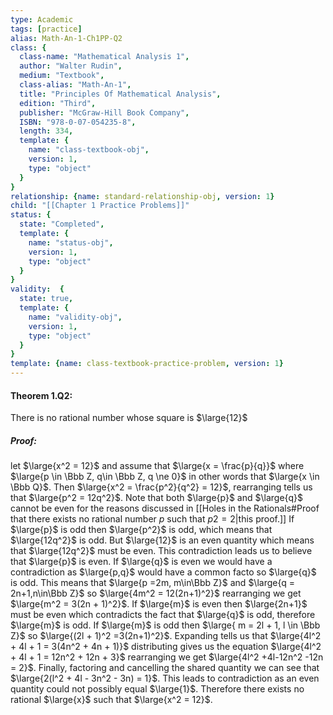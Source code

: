 ```yaml
---
type: Academic
tags: [practice]
alias: Math-An-1-Ch1PP-Q2
class: {
  class-name: "Mathematical Analysis 1",
  author: "Walter Rudin",
  medium: "Textbook",
  class-alias: "Math-An-1",
  title: "Principles Of Mathematical Analysis",
  edition: "Third",
  publisher: "McGraw-Hill Book Company",
  ISBN: "978-0-07-054235-8",
  length: 334,
  template: {
    name: "class-textbook-obj",
    version: 1,
    type: "object"
  }
}
relationship: {name: standard-relationship-obj, version: 1}
child: "[[Chapter 1 Practice Problems]]"
status: {
  state: "Completed",
  template: {
    name: "status-obj",
    version: 1,
    type: "object"
  }
}
validity:  {
  state: true,
  template: {
    name: "validity-obj",
    version: 1,
    type: "object"
  }
}
template: {name: class-textbook-practice-problem, version: 1}
---
```

#### Theorem 1.Q2:
There is no rational number whose square is $\large{12}$ 

##### Proof:
let $\large{x^2 = 12}$ and assume that $\large{x = \frac{p}{q}}$ where $\large{p \in \Bbb Z, q\in \Bbb Z, q \ne 0}$ in other words that $\large{x \in \Bbb Q}$. Then $\large{x^2 = \frac{p^2}{q^2} = 12}$, rearranging tells us that $\large{p^2 = 12q^2}$. Note that both $\large{p}$ and $\large{q}$ cannot be even for the reasons discussed in [[Holes in the Rationals#Proof that there exists no rational number $p$ such that $p 2 = 2$|this proof.]] If $\large{p}$ is odd then $\large{p^2}$ is odd, which means that $\large{12q^2}$ is odd. But $\large{12}$ is an even quantity which means that $\large{12q^2}$ must be even. This contradiction leads us to believe that $\large{p}$ is even. If $\large{q}$ is even we would have a contradiction as $\large{p,q}$ would have a common facto so $\large{q}$ is odd. This means that $\large{p =2m, m\in\Bbb Z}$ and $\large{q = 2n+1,n\in\Bbb Z}$ so $\large{4m^2 = 12(2n+1)^2}$ rearranging we get $\large{m^2 = 3(2n + 1)^2}$. If $\large{m}$ is even then $\large{2n+1}$ must be even which contradicts the fact that $\large{q}$ is odd, therefore $\large{m}$ is odd. If $\large{m}$ is odd then $\large{ m = 2l + 1, l \in \Bbb Z}$ so $\large{(2l + 1)^2  =3(2n+1)^2}$. Expanding tells us that $\large{4l^2 + 4l + 1 = 3(4n^2 + 4n + 1)}$ distributing gives us the equation $\large{4l^2 + 4l + 1 = 12n^2 + 12n + 3}$ rearranging we get $\large{4l^2 +4l-12n^2 -12n = 2}$. Finally, factoring and cancelling the shared quantity we can see that $\large{2(l^2 + 4l - 3n^2 - 3n) = 1}$. This leads to contradiction as an even quantity could not possibly equal $\large{1}$. Therefore there exists no rational $\large{x}$ such that $\large{x^2 = 12}$.
